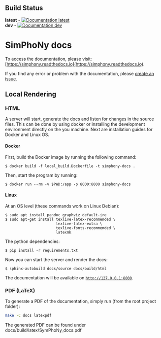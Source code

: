 ## Build Status
**latest** - [![Documentation latest](https://readthedocs.org/projects/simphony/badge/?version=latest)](https://simphony.readthedocs.io/en/latest/?badge=latest)  
**dev** - [![Documentation dev](https://readthedocs.org/projects/simphony/badge/?version=dev)](https://simphony.readthedocs.io/en/latest/?badge=dev)

# SimPhoNy docs
To access the documentation, please visit: [https://simphony.readthedocs.io](https://simphony.readthedocs.io).

If you find any error or problem with the documentation, please [create an issue](https://github.com/simphony/docs/issues).

## Local Rendering
### HTML
A server will start, generate the docs and listen for changes in the source files.
This can be done by using docker or installing the development environment directly on the you machine. Next are installation guides for Docker and Linux OS.

#### Docker
First, build the Docker image by running the following command:
```shell
$ docker build -f local_build.Dockerfile -t simphony-docs .
```

Then, start the program by running:
```shell
$ docker run --rm -v $PWD:/app -p 8000:8000 simphony-docs
```

#### Linux
At an OS level (these commands work on Linux Debian):
```shell
$ sudo apt install pandoc graphviz default-jre
$ sudo apt-get install texlive-latex-recommended \
                       texlive-latex-extra \
                       texlive-fonts-recommended \
                       latexmk 
```
The python dependencies:
```shell
$ pip install -r requirements.txt
```

Now you can start the server and render the docs:
```
$ sphinx-autobuild docs/source docs/build/html
```
The documentation will be available on [`http://127.0.0.1:8000`](http://127.0.0.1:8000).


### PDF (LaTeX)
To generate a PDF of the documentation, simply run (from the root project folder):
```sh
make -C docs latexpdf
```
The generated PDF can be found under docs/build/latex/SymPhoNy_docs.pdf